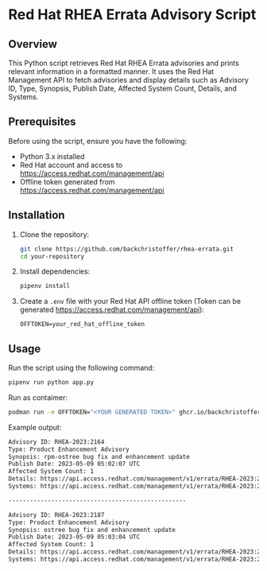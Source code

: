 # Red Hat RHEA Errata Advisory Script

## Overview

This Python script retrieves Red Hat RHEA Errata advisories and prints relevant information in a formatted manner. It uses the Red Hat Management API to fetch advisories and display details such as Advisory ID, Type, Synopsis, Publish Date, Affected System Count, Details, and Systems.

## Prerequisites

Before using the script, ensure you have the following:

- Python 3.x installed
- Red Hat account and access to https://access.redhat.com/management/api
- Offline token generated from https://access.redhat.com/management/api

## Installation

1. Clone the repository:

    ```bash
    git clone https://github.com/backchristoffer/rhea-errata.git
    cd your-repository
    ```

2. Install dependencies:

    ```bash
    pipenv install
    ```

3. Create a `.env` file with your Red Hat API offline token (Token can be generated https://access.redhat.com/management/api):

    ```
    OFFTOKEN=your_red_hat_offline_token
    ```

## Usage

Run the script using the following command:

```bash
pipenv run python app.py
```

Run as contaimer:
```bash
podman run -e OFFTOKEN="<YOUR GENERATED TOKEN>" ghcr.io/backchristoffer/rhea-errata:latest
```


Example output:

```bash
Advisory ID: RHEA-2023:2164
Type: Product Enhancement Advisory
Synopsis: rpm-ostree bug fix and enhancement update
Publish Date: 2023-05-09 05:02:07 UTC
Affected System Count: 1
Details: https://api.access.redhat.com/management/v1/errata/RHEA-2023:2164
Systems: https://api.access.redhat.com/management/v1/errata/RHEA-2023:2164/systems

--------------------------------------------------

Advisory ID: RHEA-2023:2187
Type: Product Enhancement Advisory
Synopsis: ostree bug fix and enhancement update
Publish Date: 2023-05-09 05:03:04 UTC
Affected System Count: 1
Details: https://api.access.redhat.com/management/v1/errata/RHEA-2023:2187
Systems: https://api.access.redhat.com/management/v1/errata/RHEA-2023:2187/systems
```

